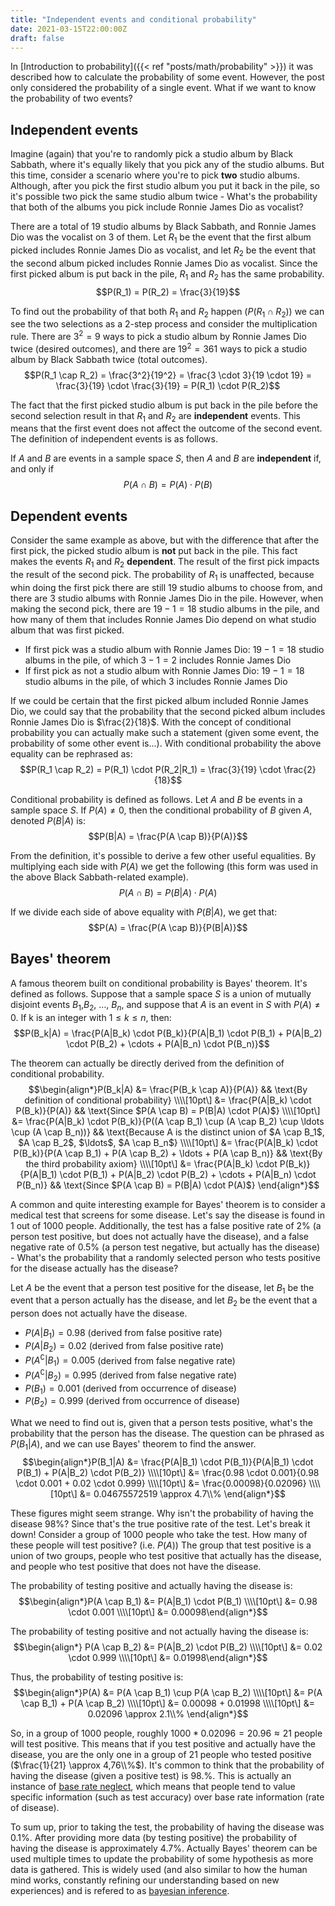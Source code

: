 ```yaml
---
title: "Independent events and conditional probability"
date: 2021-03-15T22:00:00Z
draft: false 
---
```

In [Introduction to probability]({{< ref "posts/math/probability" >}}) it was described how to calculate the probability of some event. However, the post only considered the probability of a single event. What if we want to know the probability of two events?

## Independent events
Imagine (again) that you're to randomly pick a studio album by Black Sabbath, where it's equally likely that you pick any of the studio albums. But this time, consider a scenario where you're to pick **two** studio albums. Although, after you pick the first studio album you put it back in the pile, so it's possible two pick the same studio album twice - What's the probability that both of the albums you pick include Ronnie James Dio as vocalist?

There are a total of 19 studio albums by Black Sabbath, and Ronnie James Dio was the vocalist on 3 of them. Let $R_1$ be the event that the first album picked includes Ronnie James Dio as vocalist, and let $R_2$ be the event that the second album picked includes Ronnie James Dio as vocalist. Since the first picked album is put back in the pile, $R_1$ and $R_2$ has the same probability.
$$P(R_1) = P(R_2) = \frac{3}{19}$$

To find out the probability of that both $R_1$ and $R_2$ happen ($P(R_1 \cap R_2)$) we can see the two selections as a 2-step process and consider the multiplication rule. There are $3^2 = 9$ ways to pick a studio album by Ronnie James Dio twice (desired outcomes), and there are $19^2 = 361$ ways to pick a studio album by Black Sabbath twice (total outcomes).
$$P(R_1 \cap R_2) = \frac{3^2}{19^2} = \frac{3 \cdot 3}{19 \cdot 19} = \frac{3}{19} \cdot \frac{3}{19} = P(R_1) \cdot P(R_2)$$

The fact that the first picked studio album is put back in the pile before the second selection result in that $R_1$ and $R_2$ are **independent** events. This means that the first event does not affect the outcome of the second event. The definition of independent events is as follows.

If $A$ and $B$ are events in a sample space $S$, then $A$ and $B$ are **independent** if, and only if
$$P(A \cap B) = P(A) \cdot P(B)$$

## Dependent events
Consider the same example as above, but with the difference that after the first pick, the picked studio album is **not** put back in the pile. This fact makes the events $R_1$ and $R_2$ **dependent**. The result of the first pick impacts the result of the second pick. The probability of $R_1$ is unaffected, because whin doing the first pick there are still $19$ studio albums to choose from, and there are $3$ studio albums with Ronnie James Dio in the pile. However, when making the second pick, there are $19 - 1 = 18$ studio albums in the pile, and how many of them that includes Ronnie James Dio depend on what studio album that was first picked.
 - If first pick was a studio album with Ronnie James Dio: $19 - 1 = 18$ studio albums in the pile, of which $3 - 1 = 2$ includes Ronnie James Dio
 - If first pick as not a studio album with Ronnie James Dio: $19 - 1 = 18$ studio albums in the  pile, of which $3$ includes Ronnie James Dio

If we could be certain that the first picked album included Ronnie James Dio, we could say that the probability that the second picked album includes Ronnie James Dio is $\frac{2}{18}$. With the concept of conditional probability you can actually make such a statement (given some event, the probability of some other event is...). With conditional probability the above equality can be rephrased as:
$$P(R_1 \cap R_2) = P(R_1) \cdot P(R_2|R_1) = \frac{3}{19} \cdot \frac{2}{18}$$

Conditional probability is defined as follows. Let $A$ and $B$ be events in a sample space $S$. If $P(A) \ne 0$, then the conditional probability of $B$ given $A$, denoted $P(B|A)$ is:
$$P(B|A) = \frac{P(A \cap B)}{P(A)}$$

From the definition, it's possible to derive a few other useful equalities. By multiplying each side with $P(A)$ we get the following (this form was used in the above Black Sabbath-related example).
$$P(A \cap B) = P(B|A) \cdot P(A)$$

If we divide each side of above equality with $P(B|A)$, we get that:
$$P(A) = \frac{P(A \cap B)}{P(B|A)}$$

## Bayes' theorem
A famous theorem built on conditional probability is Bayes' theorem. It's defined as follows. Suppose that a sample space $S$ is a union of mutually disjoint events $B_1$,$B_2$, $\ldots$, $B_n$, and suppose that $A$ is an event in $S$ with $P(A) \ne 0$. If k is an integer with $1 \le k \le n$, then:
$$P(B_k|A) = \frac{P(A|B_k) \cdot P(B_k)}{P(A|B_1) \cdot P(B_1) + P(A|B_2) \cdot P(B_2) + \cdots + P(A|B_n) \cdot P(B_n)}$$

The theorem can actually be directly derived from the definition of conditional probability.
$$\begin{align*}P(B_k|A) &= \frac{P(B_k \cap A)}{P(A)} && \text{By definition of conditional probability} \\\\[10pt\] &= \frac{P(A|B_k) \cdot P(B_k)}{P(A)} && \text{Since $P(A \cap B) = P(B|A) \cdot P(A)$} \\\\[10pt\] &= \frac{P(A|B_k) \cdot P(B_k)}{P((A \cap B_1) \cup (A \cap B_2) \cup \ldots \cup (A \cap B_n))} && \text{Because A is the distinct union of $A \cap B_1$, $A \cap B_2$, $\ldots$, $A \cap B_n$} \\\\[10pt\] &= \frac{P(A|B_k) \cdot P(B_k)}{P(A \cap B_1) + P(A \cap B_2) + \ldots + P(A \cap B_n)} && \text{By the third probability axiom} \\\\[10pt\] &= \frac{P(A|B_k) \cdot P(B_k)}{P(A|B_1) \cdot P(B_1) + P(A|B_2) \cdot P(B_2) + \cdots + P(A|B_n) \cdot P(B_n)} && \text{Since $P(A \cap B) = P(B|A) \cdot P(A)$} \end{align*}$$

A common and quite interesting example for Bayes' theorem is to consider a medical test that screens for some disease. Let's say the disease is found in 1 out of 1000 people. Additionally, the test has a false positive rate of 2% (a person test positive, but does not actually have the disease), and a false negative rate of 0.5% (a person test negative, but actually has the disease) - What's the probability that a randomly selected person who tests positive for the disease actually has the disease?

Let $A$ be the event that a person test positive for the disease, let $B_1$ be the event that a person actually has the disease, and let $B_2$ be the event that a person does not actually have the disease.
 - $P(A|B_1) = 0.98$ (derived from false positive rate)
 - $P(A|B_2) = 0.02$ (derived from false positive rate)
 - $P(A^{\complement}|B_1) = 0.005$ (derived from false negative rate)
 - $P(A^{\complement}|B_2) = 0.995$ (derived from false negative rate)
 - $P(B_1) = 0.001$ (derived from occurrence of disease)
 - $P(B_2) = 0.999$ (derived from occurrence of disease)

What we need to find out is, given that a person tests positive, what's the probability that the person has the disease. The question can be phrased as $P(B_1|A)$, and we can use Bayes' theorem to find the answer. 
$$\begin{align*}P(B_1|A) &= \frac{P(A|B_1) \cdot P(B_1)}{P(A|B_1) \cdot P(B_1) + P(A|B_2) \cdot P(B_2)} \\\\[10pt\] &= \frac{0.98 \cdot 0.001}{0.98 \cdot 0.001 + 0.02 \cdot 0.999} \\\\[10pt\] &= \frac{0.00098}{0.02096} \\\\[10pt\] &= 0.04675572519 \approx 4.7\\% \end{align*}$$

These figures might seem strange. Why isn't the probability of having the disease 98%? Since that's the true positive rate of the test. Let's break it down! Consider a group of 1000 people who take the test. How many of these people will test positive? (i.e. $P(A)$) The group that test positive is a union of two groups, people who test positive that actually has the disease, and people who test positive that does not have the disease.

The probability of testing positive and actually having the disease is:
$$\begin{align*}P(A \cap B_1) &= P(A|B_1) \cdot P(B_1) \\\\[10pt\] &= 0.98 \cdot 0.001 \\\\[10pt\] &= 0.00098\end{align*}$$

The probability of testing positive and not actually having the disease is:
$$\begin{align*} P(A \cap B_2) &= P(A|B_2) \cdot P(B_2) \\\\[10pt\] &= 0.02 \cdot 0.999 \\\\[10pt\] &= 0.01998\end{align*}$$

Thus, the probability of testing positive is:
$$\begin{align*}P(A) &= P(A \cap B_1) \cup P(A \cap B_2) \\\\[10pt\] &= P(A \cap B_1) + P(A \cap B_2) \\\\[10pt\] &= 0.00098 + 0.01998 \\\\[10pt\] &= 0.02096 \approx 2.1\\% \end{align*}$$

So, in a group of 1000 people, roughly $1000 * 0.02096 = 20.96 \approx 21$ people will test positive. This means that if you test positive and actually have the disease, you are the only one in a group of 21 people who tested positive ($\frac{1}{21} \approx 4,76\\%$). It's common to think that the probability of having the disease (given a positive test) is 98.%. This is actually an instance of [base rate neglect](https://en.wikipedia.org/wiki/Base_rate_fallacy), which means that people tend to value specific information (such as test accuracy) over base rate information (rate of disease).

To sum up, prior to taking the test, the probability of having the disease was 0.1%. After providing more data (by testing positive) the probability of having the disease is approximately 4.7%. Actually Bayes' theorem can be used multiple times to update the probability of some hypothesis as more data is gathered. This is widely used (and also similar to how the human mind works, constantly refining our understanding based on new experiences) and is refered to as [bayesian inference](https://en.wikipedia.org/wiki/Bayesian_inference).

